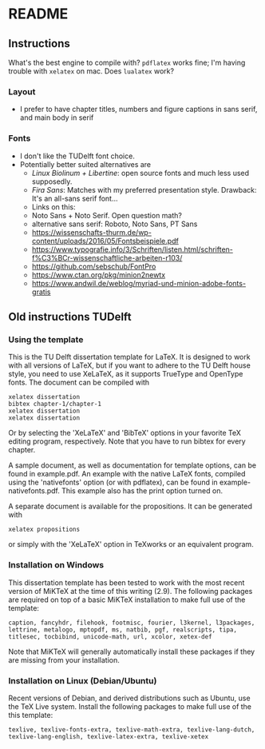 # README

## Instructions

What's the best engine to compile with? `pdflatex` works fine; I'm having trouble with `xelatex` on mac. Does `lualatex` work?

### Layout

* I prefer to have chapter titles, numbers and figure captions in sans serif, and main body in serif

### Fonts

* I don't like the TUDelft font choice.
* Potentially better suited alternatives are
  * _Linux Biolinum + Libertine_: open source fonts and much less used supposedly.
  * _Fira Sans_: Matches with my preferred presentation style. Drawback: It's an all-sans serif font...
  * Links on this:
  * Noto Sans + Noto Serif. Open question math?
  * alternative sans serif: Roboto, Noto Sans, PT Sans
  * https://wissenschafts-thurm.de/wp-content/uploads/2016/05/Fontsbeispiele.pdf
  * https://www.typografie.info/3/Schriften/listen.html/schriften-f%C3%BCr-wissenschaftliche-arbeiten-r103/
  * https://github.com/sebschub/FontPro
  * https://www.ctan.org/pkg/minion2newtx
  * https://www.andwil.de/weblog/myriad-und-minion-adobe-fonts-gratis

## Old instructions TUDelft

### Using the template

This is the TU Delft dissertation template for LaTeX. It is designed to work
with all versions of LaTeX, but if you want to adhere to the TU Delft house
style, you need to use XeLaTeX, as it supports TrueType and OpenType fonts. The
document can be compiled with

  ```
  xelatex dissertation
  bibtex chapter-1/chapter-1
  xelatex dissertation
  xelatex dissertation
  ```

Or by selecting the 'XeLaTeX' and 'BibTeX' options in your favorite TeX editing
program, respectively. Note that you have to run bibtex for every chapter.

A sample document, as well as documentation for template options, can be found
in example.pdf. An example with the native LaTeX fonts, compiled using the
'nativefonts' option (or with pdflatex), can be found in
example-nativefonts.pdf. This example also has the print option turned on.

A separate document is available for the propositions. It can be generated with

  `xelatex propositions`

or simply with the 'XeLaTeX' option in TeXworks or an equivalent program.

### Installation on Windows

This dissertation template has been tested to work with the most recent version
of MiKTeX at the time of this writing (2.9). The following packages are required
on top of a basic MiKTeX installation to make full use of the template:

  `caption, fancyhdr, filehook, footmisc, fourier, l3kernel, l3packages, lettrine, metalogo, mptopdf, ms, natbib, pgf, realscripts, tipa, titlesec, tocbibind, unicode-math, url, xcolor, xetex-def`

Note that MiKTeX will generally automatically install these packages if they are
missing from your installation.

### Installation on Linux (Debian/Ubuntu)

Recent versions of Debian, and derived distributions such as Ubuntu, use the TeX
Live system. Install the following packages to make full use of the this
template:

  `texlive, texlive-fonts-extra, texlive-math-extra, texlive-lang-dutch, texlive-lang-english, texlive-latex-extra, texlive-xetex`

